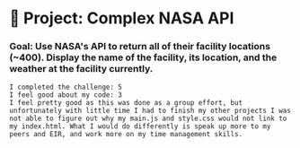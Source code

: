 # 🚀 Project: Complex NASA API

### Goal: Use NASA's API to return all of their facility locations (~400). Display the name of the facility, its location, and the weather at the facility currently. 


```
I completed the challenge: 5
I feel good about my code: 3
I feel pretty good as this was done as a group effort, but unfortunately with little time I had to finish my other projects I was not able to figure out why my main.js and style.css would not link to my index.html. What I would do differently is speak up more to my peers and EIR, and work more on my time management skills.
```
